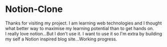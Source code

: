 # Notion-Clone


Thanks for visiting my project. I am learning web technologies and I thought what better way to maximise my learning potential than to get hands on. 
<br>
I really love notion...But I don't use it. I want to use it so I'm extra by building my self a Notion inspired blog site...Working progress.
